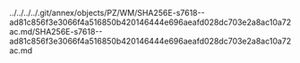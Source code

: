 ../../../../.git/annex/objects/PZ/WM/SHA256E-s7618--ad81c856f3e3066f4a516850b420146444e696aeafd028dc703e2a8ac10a72ac.md/SHA256E-s7618--ad81c856f3e3066f4a516850b420146444e696aeafd028dc703e2a8ac10a72ac.md